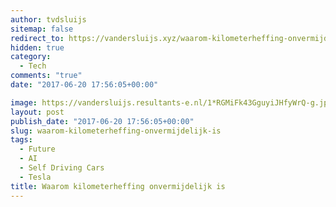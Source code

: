 ```yaml
---
author: tvdsluijs
sitemap: false
redirect_to: https://vandersluijs.xyz/waarom-kilometerheffing-onvermijdelijk-is/
hidden: true
category:
  - Tech
comments: "true"
date: "2017-06-20 17:56:05+00:00"

image: https://vandersluijs.resultants-e.nl/1*RGMiFk43GguyiJHfyWrQ-g.jpeg
layout: post
publish_date: "2017-06-20 17:56:05+00:00"
slug: waarom-kilometerheffing-onvermijdelijk-is
tags:
  - Future
  - AI
  - Self Driving Cars
  - Tesla
title: Waarom kilometerheffing onvermijdelijk is
---
```

